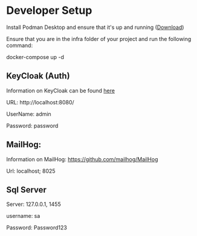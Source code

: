 # Developer Setup

Install Podman Desktop and ensure that it's up and running ([Download](https://podman-desktop.io/downloads))

Ensure that you are in the infra folder of your project and run the following command:

docker-compose up -d

## KeyCloak (Auth)

Information on KeyCloak can be found [here](https://www.keycloak.org/)

URL: http://localhost:8080/

UserName: admin

Password: password



## MailHog:

Information on MailHog: https://github.com/mailhog/MailHog

Url: localhost; 8025

## Sql Server

Server: 127.0.0.1, 1455

username: sa

Password: Password123




